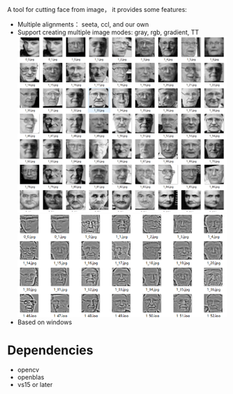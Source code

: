 A tool for cutting face from image， it provides some features:

* Multiple alignments： seeta, ccl, and our own 
* Support creating multiple image modes: gray, rgb, gradient, TT
  ![](https://github.com/qjchen1972/remote-face-recognition/blob/master/imgtool/img/gray.png)
  ![](https://github.com/qjchen1972/remote-face-recognition/blob/master/imgtool/img/tt.png) 
*  Based on windows


Dependencies
====
* opencv
* openblas
* vs15 or later

